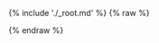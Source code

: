 ---
---

{% include './_root.md' %}
{% raw %}
<script>
const misocmd = window.misocmd || (window.misocmd = []);
misocmd.push(() => {
  MisoClient.plugins.use('std:ui');
  const client = new MisoClient({
    apiKey: '...',
    apiHost: 'http://localhost:9901/api',
  });
  const workflow = client.ui.explore;
  workflow.useApi({
    product_id: 'aaa',
  });
  workflow.useLink(question => `http://localhost:10100/ui/ask-combo/default/?q=${encodeURIComponent(question)}`);
  workflow.start();
});
</script>
{% endraw %}

